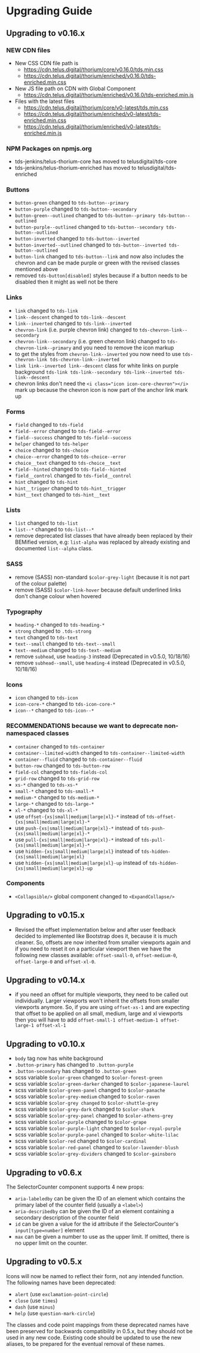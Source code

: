 # Upgrading Guide

## Upgrading to v0.16.x

### NEW CDN files
* New CSS CDN file path is
  * https://cdn.telus.digital/thorium/core/v0.16.0/tds.min.css
  * https://cdn.telus.digital/thorium/enriched/v0.16.0/tds-enriched.min.css
* New JS file path on CDN with Global Component
  * https://cdn.telus.digital/thorium/enriched/v0.16.0/tds-enriched.min.js
* Files with the latest files
  * https://cdn.telus.digital/thorium/core/v0-latest/tds.min.css
  * https://cdn.telus.digital/thorium/enriched/v0-latest/tds-enriched.min.css
  * https://cdn.telus.digital/thorium/enriched/v0-latest/tds-enriched.min.js

### NPM Packages on npmjs.org
* tds-jenkins/telus-thorium-core has moved to telusdigital/tds-core
* tds-jenkins/telus-thorium-enriched has moved to telusdigital/tds-enriched

### Buttons
* `button-green` changed to `tds-button--primary`
* `button-purple` changed to `tds-button--secondary`
* `button-green--outlined` changed to `tds-button--primary tds-button--outlined`
* `button-purple--outlined` changed to `tds-button--secondary tds-button--outlined`
* `button-inverted` changed to `tds-button--inverted`
* `button-inverted--outlined` changed to `tds-button--inverted tds-button--outlined`
* `button-link` changed to `tds-button--link` and now also includes the chevron and can be made purple or green with the revised classes mentioned above
* removed `tds-button[disabled]` styles because if a button needs to be disabled then it might as well not be there

### Links
* `link` changed to `tds-link`
* `link--descent` changed to `tds-link--descent`
* `link--inverted` changed to `tds-link--inverted`
* `chevron-link` (i.e. purple chevron link) changed to `tds-chevron-link--secondary`
* `chevron-link--secondary` (i.e. green chevron link) changed to `tds-chevron-link--primary` and you need to remove the icon markup
* to get the styles from `chevron-link--inverted` you now need to use `tds-chevron-link tds-chevron-link--inverted`
* `link link--inverted link--descent` class for white links on purple background `tds-link tds-link--secondary tds-link--inverted tds-link--descent`
* chevron links don't need the `<i class="icon icon-core-chevron"></i>` mark up because the chevron icon is now part of the anchor link mark up

### Forms
* `field` changed to `tds-field`
* `field--error` changed to `tds-field--error`
* `field--success` changed to `tds-field--success`
* `helper` changed to `tds-helper`
* `choice` changed to `tds-choice`
* `choice--error` changed to `tds-choice--error`
* `choice__text` changed to `tds-choice__text`
* `field--hinted` changed to `tds-field--hinted`
* `field__control` changed to `tds-field__control`
* `hint` changed to `tds-hint`
* `hint__trigger` changed to `tds-hint__trigger`
* `hint__text` changed to `tds-hint__text`

### Lists
* `list` changed to `tds-list`
* `list--*` changed to `tds-list--*`
* remove deprecated list classes that have already been replaced by their BEMified version, e.g: `list-alpha` was replaced by already existing and documented `list--alpha` class.

### SASS
* remove (SASS) non-standard `$color-grey-light` (because it is not part of the colour palette)
* remove (SASS) `$color-link-hover` because default underlined links don't change colour when hovered

### Typography
* `heading-*` changed to `tds-heading-*`
* `strong` changed to `.tds-strong`
* `text` changed to `tds-text`
* `text--small` changed to `tds-text--small`
* `text--medium` changed to `tds-text--medium`
* remove `subhead`, use `heading-3` instead (Deprecated in v0.5.0, 10/18/16)
* remove `subhead--small`, use `heading-4` instead (Deprecated in v0.5.0, 10/18/16)

### Icons
* `icon` changed to `tds-icon`
* `icon-core-*` changed to `tds-icon-core-*`
* `icon--*` changed to `tds-icon--*`

### RECOMMENDATIONS because we want to deprecate non-namespaced classes
* `container` changed to `tds-container`
* `container--limited-width` changed to `tds-container--limited-width`
* `container--fluid` changed to `tds-container--fluid`
* `button-row` changed to `tds-button-row`
* `field-col` changed to `tds-fields-col`
* `grid-row` changed to `tds-grid-row`
* `xs-*` changed to `tds-xs-*`
* `small-*` changed to `tds-small-*`
* `medium-*` changed to `tds-medium-*`
* `large-*` changed to `tds-large-*`
* `xl-*` changed to `tds-xl-*`
* use `offset-{xs|small|medium|large|xl}-*` instead of `tds-offset-{xs|small|medium|large|xl}-*`
* use `push-{xs|small|medium|large|xl}-*` instead of `tds-push-{xs|small|medium|large|xl}-*`
* use `pull-{xs|small|medium|large|xl}-*` instead of `tds-pull-{xs|small|medium|large|xl}-*`
* use `hidden-{xs|small|medium|large|xl}` instead of `tds-hidden-{xs|small|medium|large|xl}`
* use `hidden-{xs|small|medium|large|xl}-up` instead of `tds-hidden-{xs|small|medium|large|xl}-up`

### Components
* `<Collapsible/>` global component changed to `<ExpandCollapse/>`


## Upgrading to v0.15.x

* Revised the offset implementation below and after user feedback decided to implemented like Bootstrap does it, because it is much cleaner. So, offsets are now inherited from smaller viewports again and if you need to reset it on a particular viewport then we have the following new classes available: `offset-small-0`, `offset-medium-0`, `offset-large-0` and `offset-xl-0`.


## Upgrading to v0.14.x

* if you need an offset for multiple viewports, they need to be called out individually. Larger
viewports won't inherit the offsets from smaller viewports anymore. So, if you are using `offset-xs-1` and are expecting that offset to be applied on all small, medium, large and xl viewports then you will have to add `offset-small-1 offset-medium-1 offset-large-1 offset-xl-1`

## Upgrading to v0.10.x

* `body` tag now has white background
* `.button-primary` has changed to `.button-purple`
* `.button-secondary` has changed to `.button-green`
* scss variable `$color-green` changed to `$color-forest-green`
* scss variable `$color-green-darker` changed to `$color-japanese-laurel`
* scss variable `$color-green-panel` changed to `$color-panache`
* scss variable `$color-grey-medium` changed to `$color-raven`
* scss variable `$color-grey changed` to `$color-shuttle-grey`
* scss variable `$color-grey-dark` changed to `$color-shark`
* scss variable `$color-grey-panel` changed to `$color-athens-grey`
* scss variable `$color-purple` changed to `$color-grape`
* scss variable `$color-purple-light` changed to `$color-royal-purple`
* scss variable `$color-purple-panel` changed to `$color-white-lilac`
* scss variable `$color-red` changed to `$color-cardinal`
* scss variable `$color-red-panel` changed to `$color-lavender-blush`
* scss variable `$color-grey-dividers` changed to `$color-gainsboro`


## Upgrading to v0.6.x

The SelectorCounter component supports 4 new props:

* `aria-labeledby` can be given the ID of an element which contains the primary label of the counter field (usually a `<label>`)
* `aria-describedby` can be given the ID of an element containing a secondary description of the counter field
* `id` can be given a value for the id attribute if the SelectorCounter's `input[type=number]` element
* `max` can be given a number to use as the upper limit. If omitted, there is no upper limit on the counter.

## Upgrading to v0.5.x

Icons will now be named to reflect their form, not any intended function. The following names have been deprecated:

* `alert` (use `exclamation-point-circle`)
* `close` (use `times`)
* `dash` (use `minus`)
* `help` (use `question-mark-circle`)

The classes and code point mappings from these deprecated names have been preserved for backwards compatibility in 0.5.x, but they should not be used in any new code.
Existing code should be updated to use the new aliases, to be prepared for the eventual removal of these names.
